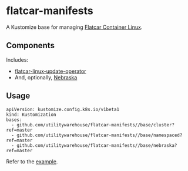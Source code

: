 # flatcar-manifests

A Kustomize base for managing [Flatcar Container Linux](https://www.flatcar-linux.org/).

## Components

Includes:

- [flatcar-linux-update-operator](https://github.com/kinvolk/flatcar-linux-update-operator)
- And, optionally, [Nebraska](https://github.com/kinvolk/nebraska)

## Usage

```
apiVersion: kustomize.config.k8s.io/v1beta1
kind: Kustomization
bases:
  - github.com/utilitywarehouse/flatcar-manifests//base/cluster?ref=master
  - github.com/utilitywarehouse/flatcar-manifests//base/namespaced?ref=master
  - github.com/utilitywarehouse/flatcar-manifests//base/nebraska?ref=master
```

Refer to the [example](example/).
